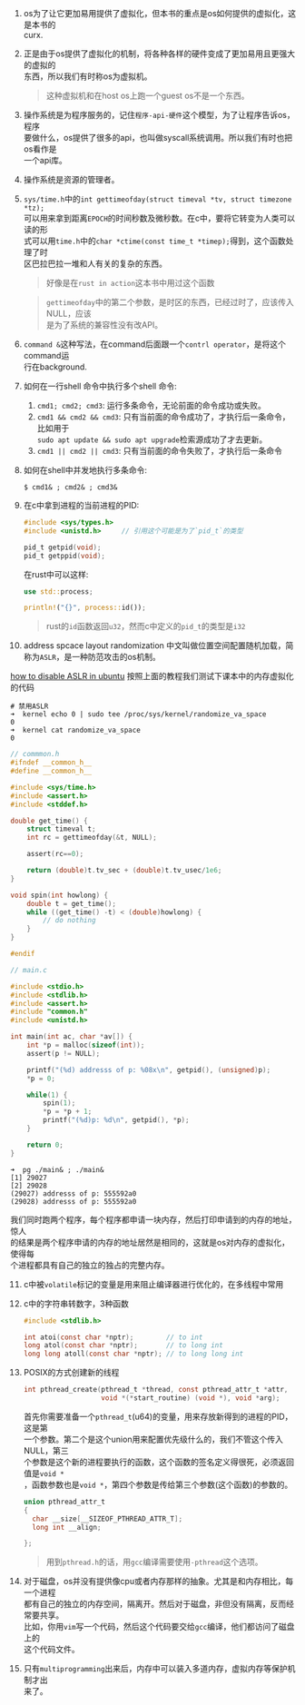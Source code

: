 1. os为了让它更加易用提供了虚拟化，但本书的重点是os如何提供的虚拟化，这是本书的  
   curx.

2. 正是由于os提供了虚拟化的机制，将各种各样的硬件变成了更加易用且更强大的虚拟的  
   东西，所以我们有时称os为虚拟机。

   > 这种虚拟机和在host os上跑一个guest os不是一个东西。

3. 操作系统是为程序服务的，记住`程序-api-硬件`这个模型，为了让程序告诉os，程序  
   要做什么，os提供了很多的api，也叫做syscall系统调用。所以我们有时也把os看作是  
   一个api库。

4. 操作系统是资源的管理者。

5. `sys/time.h`中的`int gettimeofday(struct timeval *tv, struct timezone *tz);`  
   可以用来拿到距离`EPOCH`的时间秒数及微秒数。在c中，要将它转变为人类可以读的形  
   式可以用`time.h`中的`char *ctime(const time_t *timep);`得到，这个函数处理了时  
   区巴拉巴拉一堆和人有关的复杂的东西。

   > 好像是在`rust in action`这本书中用过这个函数

   > `gettimeofday`中的第二个参数，是时区的东西，已经过时了，应该传入NULL，应该  
   是为了系统的兼容性没有改API。

6. `command &`这种写法，在command后面跟一个`contrl operator`，是将这个command运  
   行在background.

7. 如何在一行shell 命令中执行多个shell 命令: 
   1. `cmd1; cmd2; cmd3`: 运行多条命令，无论前面的命令成功或失败。
   2. `cmd1 && cmd2 && cmd3`: 只有当前面的命令成功了，才执行后一条命令，比如用于  
      `sudo apt update && sudo apt upgrade`检索源成功了才去更新。
   3. `cmd1 || cmd2 || cmd3`: 只有当前面的命令失败了，才执行后一条命令

8. 如何在shell中并发地执行多条命令:

   ```shell
   $ cmd1& ; cmd2& ; cmd3&
   ```

9. 在c中拿到进程的当前进程的PID:

   ```c
   #include <sys/types.h>
   #include <unistd.h>     // 引用这个可能是为了`pid_t`的类型

   pid_t getpid(void);
   pid_t getppid(void);
   ```

   在rust中可以这样:
   ```rust
   use std::process;
   
   println!("{}", process::id());
   ```
   
   > rust的`id`函数返回`u32`，然而c中定义的`pid_t`的类型是`i32`

10. address spcace layout randomization
   中文叫做位置空间配置随机加载，简称为`ASLR`，是一种防范攻击的os机制。
   
   [how to disable ASLR in ubuntu](https://askubuntu.com/questions/318315/how-can-i-temporarily-disable-aslr-address-space-layout-randomization)
   按照上面的教程我们测试下课本中的内存虚拟化的代码

   ```shell
   # 禁用ASLR
   ➜  kernel echo 0 | sudo tee /proc/sys/kernel/randomize_va_space
   0
   ➜  kernel cat randomize_va_space
   0
   ```

   ```c
   // commmon.h
   #ifndef __common_h__
   #define __common_h__

   #include <sys/time.h>
   #include <assert.h>
   #include <stddef.h>

   double get_time() {
       struct timeval t;
       int rc = gettimeofday(&t, NULL);

       assert(rc==0);

       return (double)t.tv_sec + (double)t.tv_usec/1e6;
   }

   void spin(int howlong) {
       double t = get_time();
       while ((get_time() -t) < (double)howlong) {
           // do nothing
       }
   }

   #endif 
   ```

   ```c
   // main.c

   #include <stdio.h>
   #include <stdlib.h>
   #include <assert.h>
   #include "common.h"
   #include <unistd.h>

   int main(int ac, char *av[]) {
       int *p = malloc(sizeof(int));
       assert(p != NULL);

       printf("(%d) addresss of p: %08x\n", getpid(), (unsigned)p);
       *p = 0;

       while(1) {
           spin(1);
           *p = *p + 1;
           printf("(%d)p: %d\n", getpid(), *p);
       }

       return 0;
   }
   ```
   
   ```shell
   ➜  pg ./main& ; ./main&
   [1] 29027
   [2] 29028
   (29027) addresss of p: 555592a0
   (29028) addresss of p: 555592a0
   ```
   
   我们同时跑两个程序，每个程序都申请一块内存，然后打印申请到的内存的地址，惊人  
   的结果是两个程序申请的内存的地址居然是相同的，这就是os对内存的虚拟化，使得每  
   个进程都具有自己的独立的独占的完整内存。

11. c中被`volatile`标记的变量是用来阻止编译器进行优化的，在多线程中常用

12. c中的字符串转数字，3种函数

    ```c
    #include <stdlib.h>

    int atoi(const char *nptr);        // to int
    long atol(const char *nptr);       // to long int
    long long atoll(const char *nptr); // to long long int
    ```

13. POSIX的方式创建新的线程
    
    ```c
    int pthread_create(pthread_t *thread, const pthread_attr_t *attr, 
                       void *(*start_routine) (void *), void *arg);
    ```
    
    首先你需要准备一个`pthread_t`(u64)的变量，用来存放新得到的进程的PID，这是第  
    一个参数。第二个是这个union用来配置优先级什么的，我们不管这个传入NULL，第三  
    个参数是这个新的进程要执行的函数，这个函数的签名定义得很死，必须返回值是`void *`  
    ，函数参数也是`void *`，第四个参数是传给第三个参数(这个函数)的参数的。

    ```c
    union pthread_attr_t
    {
      char __size[__SIZEOF_PTHREAD_ATTR_T];
      long int __align;

    };
    ```
    > 用到`pthread.h`的话，用`gcc`编译需要使用`-pthread`这个选项。

15. 对于磁盘，os并没有提供像cpu或者内存那样的抽象。尤其是和内存相比，每一个进程  
    都有自己的独立的内存空间，隔离开。然后对于磁盘，非但没有隔离，反而经常要共享。  
    比如，你用`vim`写一个代码，然后这个代码要交给`gcc`编译，他们都访问了磁盘上的  
    这个代码文件。

16. 只有`multiprogramming`出来后，内存中可以装入多道内存，虚拟内存等保护机制才出  
    来了。
